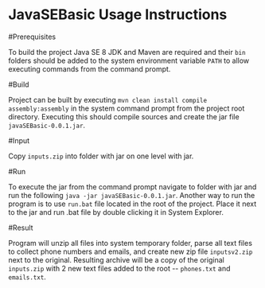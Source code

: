 JavaSEBasic Usage Instructions
===========

#Prerequisites

To build the project Java SE 8 JDK and Maven are required and their `bin` folders should be added to the system environment variable `PATH` to allow executing commands from the command prompt.

#Build

Project can be built by executing `mvn clean install compile assembly:assembly` in the system command prompt from the project root directory. Executing this should compile sources and create the jar file `javaSEBasic-0.0.1.jar`.

#Input

Copy `inputs.zip` into folder with jar on one level with jar.

#Run

To execute the jar from the command prompt navigate to folder with jar and run the following  `java -jar javaSEBasic-0.0.1.jar`. Another way to run the program is to use `run.bat` file located in the root of the project. Place it next to the jar and run .bat file by double clicking it in System Explorer.

#Result

Program will unzip all files into system temporary folder, parse all text files to collect phone numbers and emails, and create new zip file `inputsv2.zip` next to the original. Resulting archive will be a copy of the original `inputs.zip` with 2 new text files added to the root -- `phones.txt` and `emails.txt`.
